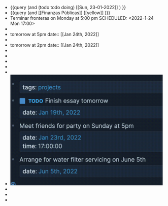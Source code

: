 - {{query (and (todo todo doing) [[Sun, 23-01-2022]] ) }}
- {{query (and [[Finanzas Públicas]] [[yellow]] )}}
- Terminar fronteras on Monday at 5:00 pm
  SCHEDULED: <2022-1-24 Mon 17:00>
-
- tomorrow at 5pm
  date:: [[Jan 24th, 2022]]
-
- tomorrow at 2pm 
  date:: [[Jan 24th, 2022]]
-
-
-
-
-
- ![image.png](../assets/image_1642943904681_0.png)
-
-
-